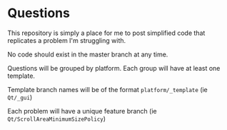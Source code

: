 # Questions
This repository is simply a place for me to post simplified code that replicates a problem I'm struggling with.

No code should exist in the master branch at any time.

Questions will be grouped by platform. Each group will have at least one template.

Template branch names will be of the format `platform/_template` (ie `Qt/_gui`)

Each problem will have a unique feature branch (ie `Qt/ScrollAreaMinimumSizePolicy`)
